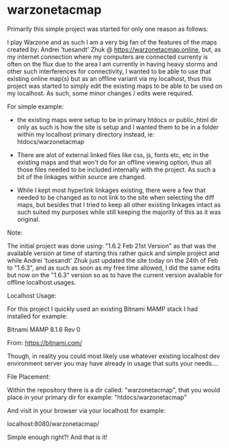 # warzonetacmap


Primarily this simple project was started for only one reason as follows:

I play Warzone and as such I am a very big fan of the features of the maps created by: Andrei 'tuesandt' Zhuk @ https://warzonetacmap.online, but, as my internet connection where my computers are connected currenty is often on the flux due to the area I am currently in having heavy storms and other such interferences for connectivity, I wanted to be able to use that existing online map(s) but as an offline variant via my localhost, thus this project was started to simply edit the existing maps to be able to be used on my localhost. As such, some minor changes / edits  were required.

For simple example: 

- the existing maps were setup to be in primary htdocs or public_html dir only as such is how the site is setup and I wanted them to be in a folder within my localhost primary directory instead, ie: htdocs/warzonetacmap

- There are alot of external linked files like css, js, fonts etc, etc in the existing maps and that won't do for an offline viewing option, thus all those files needed to be included internally with the project. As such a bit of the linkages within source are changed.

- While I kept most hyperlink linkages existing, there were a few that needed to be changed as to not link to the site when selecting the diff maps, but besides that I tried to keep all other existing linkages intact as such suited my purposes while still keeping the majority of this as it was original.


Note: 

The initial project was done using: "1.6.2 Feb 21st Version" as that was the available version at time of starting this rather quick and simple project and while Andrei 'tuesandt' Zhuk just updated the site today on the 24th of Feb to "1.6.3", and as such as soon as my free time allowed, I did the same edits but now on the "1.6.3" version so as to have the current version available for offline localhost usages. 


Localhost Usage:


For this project I quickly used an existing Bitnami MAMP stack I had installed for example:

Bitnami MAMP 8.1.6 Rev 0

From: https://bitnami.com/

Though, in reality you could most likely use whatever existing localhost dev environment server you may have already in usage that suits your needs....


File Placement:


Within the repository there is a dir called: "warzonetacmap", that you would place in your primary dir for example: "htdocs/warzonetacmap"
 
And visit in your browser via your localhost for example:

localhost:8080/warzonetacmap/


Simple enough right?! And that is it!
